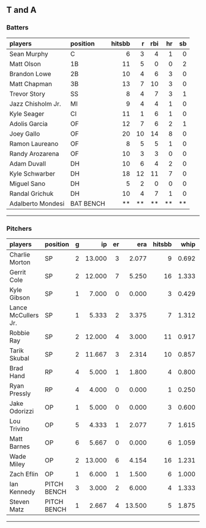 ## T and A

### Batters

 
|players           |position  | hitsbb|  r| rbi| hr| sb| 
|:-----------------|:---------|------:|--:|---:|--:|--:| 
|Sean Murphy       |C         |      6|  3|   4|  1|  0| 
|Matt Olson        |1B        |     11|  5|   0|  0|  2| 
|Brandon Lowe      |2B        |     10|  4|   6|  3|  0| 
|Matt Chapman      |3B        |     13|  7|  10|  3|  0| 
|Trevor Story      |SS        |      8|  4|   7|  3|  1| 
|Jazz Chisholm Jr. |MI        |      9|  4|   4|  1|  0| 
|Kyle Seager       |CI        |     11|  1|   6|  1|  0| 
|Adolis Garcia     |OF        |     12|  7|   6|  2|  1| 
|Joey Gallo        |OF        |     20| 10|  14|  8|  0| 
|Ramon Laureano    |OF        |      8|  5|   5|  1|  0| 
|Randy Arozarena   |OF        |     10|  3|   3|  0|  0| 
|Adam Duvall       |DH        |     10|  6|   4|  2|  0| 
|Kyle Schwarber    |DH        |     18| 12|  11|  7|  0| 
|Miguel Sano       |DH        |      5|  2|   0|  0|  0| 
|Randal Grichuk    |DH        |     10|  4|   7|  1|  0| 
|Adalberto Mondesi |BAT BENCH |     **| **|  **| **| **| 


* * *

### Pitchers

 
|players             |position    |  g|     ip| er|    era| hitsbb|  whip| so|  w| sv| 
|:-------------------|:-----------|--:|------:|--:|------:|------:|-----:|--:|--:|--:| 
|Charlie Morton      |SP          |  2| 13.000|  3|  2.077|      9| 0.692| 18|  1|  0| 
|Gerrit Cole         |SP          |  2| 12.000|  7|  5.250|     16| 1.333| 12|  0|  0| 
|Kyle Gibson         |SP          |  1|  7.000|  0|  0.000|      3| 0.429| 10|  1|  0| 
|Lance McCullers Jr. |SP          |  1|  5.333|  2|  3.375|      7| 1.312|  7|  1|  0| 
|Robbie Ray          |SP          |  2| 12.000|  4|  3.000|     11| 0.917| 16|  2|  0| 
|Tarik Skubal        |SP          |  2| 11.667|  3|  2.314|     10| 0.857| 13|  0|  0| 
|Brad Hand           |RP          |  4|  5.000|  1|  1.800|      4| 0.800|  4|  0|  3| 
|Ryan Pressly        |RP          |  4|  4.000|  0|  0.000|      1| 0.250|  8|  0|  2| 
|Jake Odorizzi       |OP          |  1|  5.000|  0|  0.000|      3| 0.600|  3|  0|  0| 
|Lou Trivino         |OP          |  5|  4.333|  1|  2.077|      7| 1.615|  4|  0|  1| 
|Matt Barnes         |OP          |  6|  5.667|  0|  0.000|      6| 1.059|  7|  0|  3| 
|Wade Miley          |OP          |  2| 13.000|  6|  4.154|     16| 1.231| 13|  0|  0| 
|Zach Eflin          |OP          |  1|  6.000|  1|  1.500|      6| 1.000|  4|  0|  0| 
|Ian Kennedy         |PITCH BENCH |  3|  3.000|  2|  6.000|      4| 1.333|  4|  0|  2| 
|Steven Matz         |PITCH BENCH |  1|  2.667|  4| 13.500|      5| 1.875|  3|  0|  0| 


* * *


